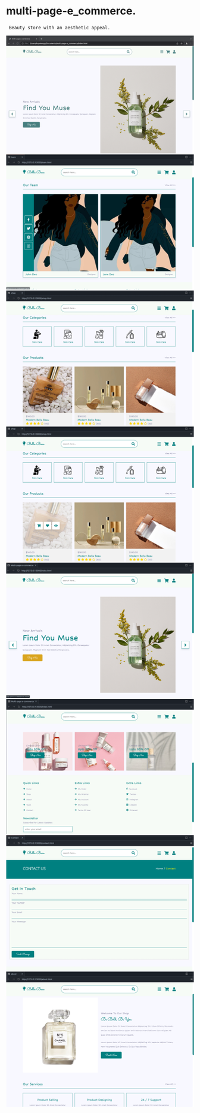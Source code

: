 # multi-page-e_commerce.


```
 Beauty store with an aesthetic appeal.

```
![Shot](https://github.com/HopeKenga/multi-page-e_commerce/blob/main/Screenshot%202022-04-27%20at%2005.44.14.png)
![Shot](https://github.com/HopeKenga/multi-page-e_commerce/blob/main/Screenshot%202022-04-27%20at%2005.53.40.png)
![Shot](https://github.com/HopeKenga/multi-page-e_commerce/blob/main/Screenshot%202022-04-27%20at%2005.54.20.png)
![Shot](https://github.com/HopeKenga/multi-page-e_commerce/blob/main/Screenshot%202022-04-27%20at%2005.54.44.png)
![Shot](https://github.com/HopeKenga/multi-page-e_commerce/blob/main/Screenshot%202022-04-27%20at%2005.55.21.png)
![Shot](https://github.com/HopeKenga/multi-page-e_commerce/blob/main/Screenshot%202022-04-27%20at%2005.55.53.png)
![Shot](https://github.com/HopeKenga/multi-page-e_commerce/blob/main/Screenshot%202022-04-27%20at%2005.56.29.png)
![Shot](https://github.com/HopeKenga/multi-page-e_commerce/blob/main/Screenshot%202022-04-27%20at%2005.57.01.png)

